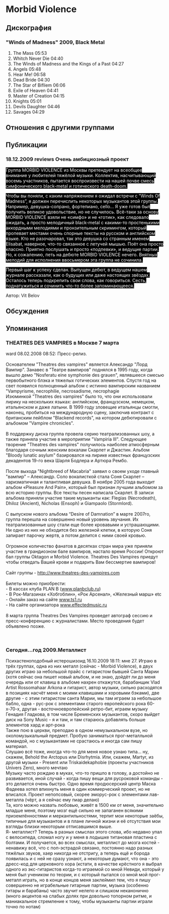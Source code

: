# Morbid Violence



## Дискография

### "Winds of Madness" 2009, Black Metal

1. The Mass 05:53  
2. Whitch Never Die 04:40  
3. The Winds of Madness and the Kings of a Past 04:27  
4. Angels 05:48  
5. Hear Me! 06:58  
6. Dead Bride 04:30  
7. The Star of Bifliem 06:06  
8. Exile of Heaven 04:41  
9. Master of Creation 04:15  
10. Knights 05:01  
11. Devils Daughter 04:46  
12. Savages 04:29 


## Отношения с другими группами


## Публикации

### 18.12.2009 reviews Очень амбициозный проект

<P><FONT style="BACKGROUND-COLOR: #000000" color=#ffffff>Группа MORBID VIOLENCE из Москвы претендует на всеобщее внимание у любителей тяжёлой музыки. Коллектив, насчитывающий восемь участников, пытается воспроизвести на нашей почве смесь симфонического black-metal и готического death-doom.</FONT></P>
<P><FONT style="BACKGROUND-COLOR: #000000" color=#ffffff>Чтобы вы поняли, с каким напряжением я ожидал встречи с “Winds Of Madness”, я должен перечислить некоторых музыкантов этой группы. Например, девушка-сопрано, фортепиано, cello… Я уже готов был получить великое удовольствие, но не случилось. Всё-таки за основу MORBID VIOLENCE взяли не «симфо» и не «готик», как следовало ожидать, а просто мелодичный black-metal с какими-то простенькими аккордными мелодиями и пронзительным скримингом, который пропевает местами очень спорные тексты на русском и английском языке. Кто не разочаровал, так это девушка со странным именем Elisabat, наверное, что-то связанное с летучей мышью. Поёт она просто классно. Приятно послушать и просто «подпевки», и ведущие партии. Но, к сожалению, петь на дебюте MORBID VIOLENCE нечего. Внятных мелодий для исполнения ввосьмером эта группа не сочинила.</FONT></P>
<P><FONT style="BACKGROUND-COLOR: #000000" color=#ffffff>Первый шаг к успеху сделан. Выпущен дебют, в ведущем нашем журнале рассказали, как о будущих или даже настоящих звёздах. Осталось теперь подкрепить свои слова, как говориться. Сесть, поднатужиться и сочинить что-то более запоминающееся.</FONT></P>
Автор: Vit Belov


## Обсуждения


## Упоминания

### THEATRES DES VAMPIRES в Москве 7 марта

ward 08.02.2008 08:52:
Пресс-релиз.<BR><BR>Основателем "Theatres des vampires" является Александр "Лорд Вампир". Занавес в "Театре вампиров" поднялся в 1995 году, когда вышло демо "Nosferatu eine symphonie des grauen", являвшееся смесью первобытного блэка и тяжелых готических элементов. Спустя год на свет появился полноценный альбом с истинно вампирским названием "Vampyrisme, necrophilie, necrosadisme, necrophagie<BR>Изюминкой "Theatres des vampires" было то, что они использовали лирику на нескольких языках: английском, французском, немецком, итальянском и даже латыни. В 1999 году зловещие итальянцы смогли, наконец, пробиться на международную сцену, заключив контракт с британским лейблом "Blackend records", на котором дебютировали с альбомом "Vampire chronicles". <BR><BR>В поддержку диска группа провела серию театрализованных шоу, а также приняла участие в мероприятии "Vampiria III". Следующее творение "Theatres des vampires" получилось наиболее атмосферным благодаря сочным женским вокалам Скарлет и Джастин. Альбом "Bloody lunatic asylum" базировался на лирике известных французских декадентов 19-го века Шарля Бодлера и Артюра Рембо.<BR> <BR>После выхода "Nightbreed of Macabria" заявил о своем уходе главный "вампир" – Александр. Соло вокалисткой стала Соня Скарлет – харизматичная и талантливая девушка. В ноябре 2005 года выходит альбом «Pleasure And Pain», который был признан лучшим альбомом за всю историю группы. Все тексты песен написала Скарлет. В записи альбома приняли участие такие музыканты как: Flegias (Necrodeath), Dhiloz (Ancient), Nicholas (Ensoph) и Giampaolo (Stormlord). <BR><BR>С выпуском нового альбома “Desire of Damnation” в марте 2007го, группа перешла на совершенно новый уровень звучания. Их театрализованные шоу стали еще более кровавыми и устрашающими. Ни одно из них не обходится без железной клетки, в которую Соня запирает парочку жертв, а потом делится с ними своей кровью. <BR><BR>Огромное количество фанатов в десятках стран мира уже приняли участие в грандиозном бале вампиров, настало время России! Откроют бал группы Oktagon и Morbid Violence. Theatres Des Vampires приедут чтобы отведать Вашей крови и подарить Вам бессмертие вампиров! <BR><BR>Сайт группы - <A HREF="http://www.theatres-des-vampires.com" TARGET="_blank">http://www.theatres-des-vampires.com</A><BR><BR>Билеты можно приобрести:<BR>- В кассах клуба PLAN B (www.planbclub.ru)<BR>- В Рок-Магазинах «Хобгоблин», «Рок Арсенал», «Железный марш» etc<BR>- Онлайн заказ на сайте www.ts1.ru<BR>- На сайте организатора www.effectedmusic.ru<BR><BR>8 марта группа Theatres Des Vampires проведет автограф сессию и пресс-конференцию с журналистами. Место проведения будет объявлено позже.<BR> <BR> <BR>

### Сегодня...год 2009.Металлист

Психастеноподобный истерошизоид 16.10.2009 18:11:
мне 27. Играю в трёх группах, одна из них металл (сейчас - Morbid Violence), в двух других играю за небольшой прайс с гитаристом бывшей Санта Марии (хотя сейчас она пишет новый альбом, и не знаю, дойдёт ли до меня очередь или от клавиш в альбоме нахрен откажутся, барабанщик Vlad Artist Rossomahaar Arkonа и гитарист, автор музыки, сильно расходятся в позициях насчёт меня с моими клавишами и хоровыми бэками), две другие - с этим гитаристом санта Марии, мы там играем за небольшое бабло, одна - рус-рок с элементами старого европейского рока 60-х-70-х, другая - восточноевропейский ретро-бит, играем музыку Генадия Гладкова, в том числе Бременских музыкантов, скоро выйдет диск на Sony Music - я и там, и там стараюсь добавлять больше элементов хард и арт-рока<BR>Также пою в церкви, преподаю в одном немузыкальном вузе, но околомузыкальный предмет. Пробую заниматься прог-металльной командой, но с музыкантами не срастаюсь и иногда сам пишу материал.<BR>Слушаю всё тоже, иногда что-то для меня новое узнаю типа... ну, скажем, Behold the Arctopus или Disrhytmia. Или, скажем, Martyr, из другой музыки - Present или Triskaidekaphobie (проекты участников Univers Zero), много мечтаю<BR>Музыку часто рождаю в муках, что-то пришло в голову, а достойно не развивается, иной случай - когда пишу вещи для русроковой команды - это делается очень быстро. Одно время продюсерский центр Маска Фадеева хотел впихнуть меня в один коммерческий проект, но не вписался. Проект непопсовый, скорее эморус-рок с элементами лав-металла (чёрт, а я сейчас ему пиар делаю)<BR>Та, кого можно назвать любовью, живёт в 1500 км от меня, значительно младше меня, поэтому мозг ещё сильно не запаганен всякими приземлённостями и меркантильностями, терпит мои некоторые заёбы, типичные для музыкантов и в плане личной жизни и её отсутствия мои взгляды близки некоторым отписавшимся выше.<BR>Я- металлист? Теперь в разных смыслах этого слова, ибо недавно упал с велосипеда, сломал ногу и у меня в лодышке титановая пластина с болтами. И получается, во всех смыслах, металлист до мозга костей  - ненавижу всё, что с поп-эстрадой связано, постоянно надо разных тяжёлых звуков, хаер никогда не отстригу, а теперь ещё и борода появилась и с ней не сразу узнают, а некоторые думают, что она - это дресс-код для церковного хора (кстати, в качестве крёстного я выбрал одного из экс-гитаристов когда-то играемой со мной Невиди, который у меня был учеником по теории, и с который пытался со мной мой прог-металл играть, но в конце концов меня заклеймил тем, что я пишу совершенно не играбельные гитарные партии, музыка (особенно гитары и барабаны) часто звучит нелепо и слишком неканонично (много акцентов на слабых долях при довольно топорном ритме, и маниакальное стремление к тому, чтобы музыканты партии играли точно по нотам)

